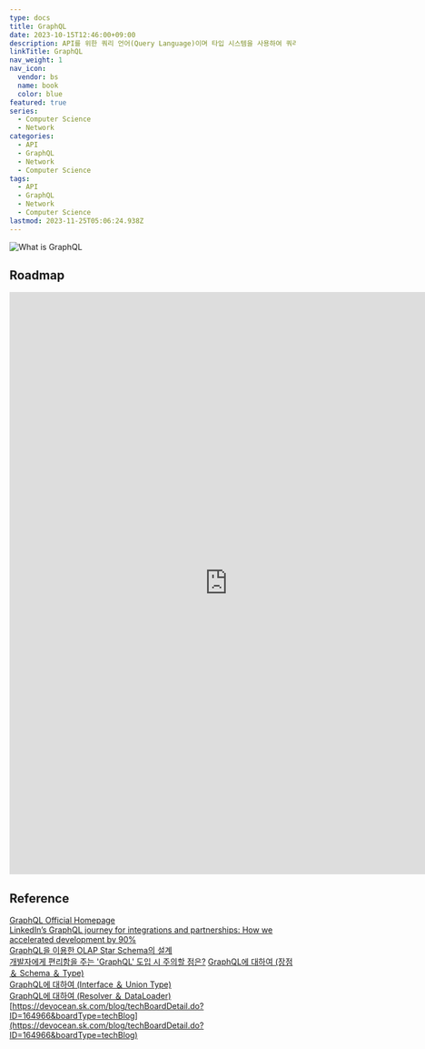 ```yaml
---
type: docs
title: GraphQL
date: 2023-10-15T12:46:00+09:00
description: API를 위한 쿼리 언어(Query Language)이며 타입 시스템을 사용하여 쿼리를 실행하는 서버사이드 런타임
linkTitle: GraphQL
nav_weight: 1
nav_icon:
  vendor: bs
  name: book
  color: blue
featured: true
series:
  - Computer Science
  - Network
categories:
  - API
  - GraphQL
  - Network
  - Computer Science
tags:
  - API
  - GraphQL
  - Network
  - Computer Science
lastmod: 2023-11-25T05:06:24.938Z
---
```


![What is GraphQL](/computer-science/what-is-graphql.png#center)

## Roadmap

<p align="center">
<iframe width="768" height="1024" src="https://roadmap.sh/graphql?s=652b754df43a58c923ce9d26" frameborder="0" allow="accelerometer; autoplay; encrypted-media; gyroscope; picture-in-picture" allowfullscreen></iframe>
</p>

## Reference

[GraphQL Official Homepage](https://graphql.org/)  
[LinkedIn’s GraphQL journey for integrations and partnerships: How we accelerated development by 90%](https://engineering.linkedin.com/blog/2022/linkedin-s-graphql-journey-for-integrations-and-partnerships)  
[GraphQL을 이용한 OLAP Star Schema의 설계](https://yozm.wishket.com/magazine/detail/1689/)  
[개발자에게 편리함을 주는 'GraphQL' 도입 시 주의할 점은?](https://yozm.wishket.com/magazine/detail/2113/)
[GraphQL에 대하여 (장점 ＆ Schema ＆ Type)](https://devocean.sk.com/blog/techBoardDetail.do?ID=164787&boardType=techBlog)  
[GraphQL에 대하여 (Interface ＆ Union Type)](https://devocean.sk.com/blog/techBoardDetail.do?ID=164891&boardType=techBlog)  
[GraphQL에 대하여 (Resolver ＆ DataLoader)](https://devocean.sk.com/blog/techBoardDetail.do?ID=164933&boardType=techBlog)  
[https://devocean.sk.com/blog/techBoardDetail.do?ID=164966&boardType=techBlog](https://devocean.sk.com/blog/techBoardDetail.do?ID=164966&boardType=techBlog)
